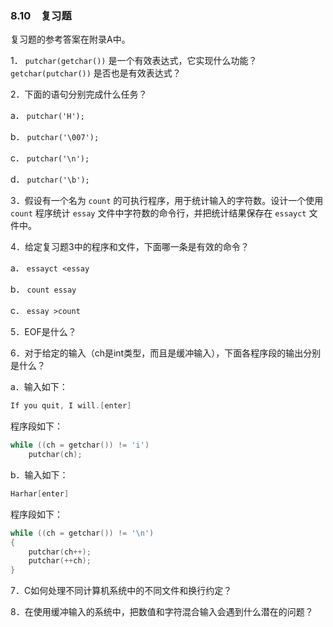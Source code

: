 ### 8.10　复习题

复习题的参考答案在附录A中。

1． `putchar(getchar())` 是一个有效表达式，它实现什么功能？ `getchar(putchar())` 是否也是有效表达式？

2．下面的语句分别完成什么任务？

a． `putchar('H');`

b． `putchar('\007');`

c． `putchar('\n');`

d． `putchar('\b');`

3．假设有一个名为 `count` 的可执行程序，用于统计输入的字符数。设计一个使用 `count` 程序统计 `essay` 文件中字符数的命令行，并把统计结果保存在 `essayct` 文件中。

4．给定复习题3中的程序和文件，下面哪一条是有效的命令？

a． `essayct <essay`

b． `count essay`

c． `essay >count`

5．EOF是什么？

6．对于给定的输入（ch是int类型，而且是缓冲输入），下面各程序段的输出分别是什么？

a．输入如下：

```c
If you quit, I will.[enter]
```

程序段如下：

```c
while ((ch = getchar()) != 'i')
    putchar(ch);
```

b．输入如下：

```c
Harhar[enter]
```

程序段如下：

```c
while ((ch = getchar()) != '\n')
{
    putchar(ch++);
    putchar(++ch);
}
```

7．C如何处理不同计算机系统中的不同文件和换行约定？

8．在使用缓冲输入的系统中，把数值和字符混合输入会遇到什么潜在的问题？

